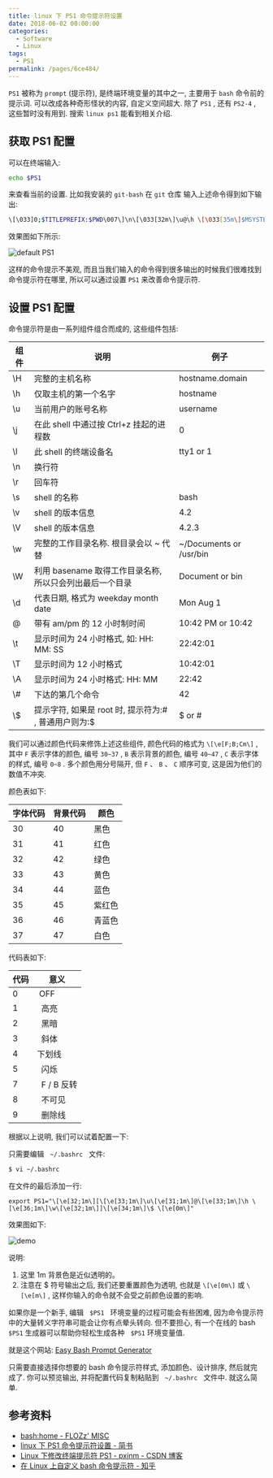 ```yaml
---
title: linux 下 PS1 命令提示符设置
date: 2018-06-02 00:00:00
categories: 
  - Software
  - Linux
tags: 
  - PS1
permalink: /pages/6ce484/
---
```


`PS1` 被称为 `prompt` (提示符), 是终端环境变量的其中之一, 主要用于 `bash` 命令前的提示词. 可以改成各种奇形怪状的内容, 自定义空间超大. 除了 `PS1` , 还有 `PS2-4` , 这些暂时没有用到. 搜索 `linux ps1` 能看到相关介绍.

## 获取 PS1 配置

可以在终端输入:

```zsh
echo $PS1
```

来查看当前的设置. 比如我安装的 `git-bash` 在 `git` 仓库 输入上述命令得到如下输出:

```zsh
\[\033]0;$TITLEPREFIX:$PWD\007\]\n\[\033[32m\]\u@\h \[\033[35m\]$MSYSTEM \[\033[33m\]\w\[\033[36m\] `__git_ps1` \[\033[0m\]\n$
```

效果图如下所示:

![default PS1](/img/git/014.png)

这样的命令提示不美观, 而且当我们输入的命令得到很多输出的时候我们很难找到命令提示符在哪里, 所以可以通过设置 `PS1` 来改善命令提示符.

## 设置 PS1 配置

命令提示符是由一系列组件组合而成的, 这些组件包括:

| 组件 | 说明                                                     | 例子                    |
| ---- | -------------------------------------------------------- | ----------------------- |
| \H   | 完整的主机名称                                           | hostname.domain         |
| \h   | 仅取主机的第一个名字                                     | hostname                |
| \u   | 当前用户的账号名称                                       | username                |
| \j   | 在此 shell 中通过按 Ctrl+z 挂起的进程数                  | 0                       |
| \l   | 此 shell 的终端设备名                                    | tty1 or 1               |
| \n   | 换行符                                                   |
| \r   | 回车符                                                   |
| \s   | shell 的名称                                             | bash                    |
| \v   | shell 的版本信息                                         | 4.2                     |
| \V   | shell 的版本信息                                         | 4.2.3                   |
| \w   | 完整的工作目录名称. 根目录会以 ~ 代替                    | ~/Documents or /usr/bin |
| \W   | 利用 basename 取得工作目录名称, 所以只会列出最后一个目录 | Document or bin         |
| \d   | 代表日期, 格式为 weekday month date                      | Mon Aug 1               |
| \@   | 带有 am/pm 的 12 小时制时间                              | 10:42 PM or 10:42       |
| \t   | 显示时间为 24 小时格式, 如: HH: MM: SS                   | 22:42:01                |
| \T   | 显示时间为 12 小时格式                                   | 10:42:01                |
| \A   | 显示时间为 24 小时格式: HH: MM                           | 22:42                   |
| \\#  | 下达的第几个命令                                         | 42                      |
| \\\$ | 提示字符, 如果是 root 时, 提示符为:# , 普通用户则为:\$   |\$ or #

我们可以通过颜色代码来修饰上述这些组件, 颜色代码的格式为 `\[\e[F;B;Cm\]` , 其中 `F` 表示字体的颜色, 编号 `30~37` , `B` 表示背景的颜色, 编号 `40~47` , `C` 表示字体的样式, 编号 `0~8` . 多个颜色用分号隔开, 但 `F` 、 `B` 、 `C` 顺序可变, 这是因为他们的数值不冲突.

颜色表如下:

| 字体代码 | 背景代码 | 颜色   |
| -------- | -------- | ------ |
| 30       | 40       | 黑色   |
| 31       | 41       | 红色   |
| 32       | 42       | 绿色   |
| 33       | 43       | 黄色   |
| 34       | 44       | 蓝色   |
| 35       | 45       | 紫红色 |
| 36       | 46       | 青蓝色 |
| 37       | 47       | 白色   |

代码表如下:

| 代码 | 意义         |
| ---- | ------------ |
| 0    |  OFF         |
| 1    |   高亮       |
| 2    |   黑暗       |
| 3    |   斜体       |
| 4    | 下划线       |
| 5    |   闪烁       |
| 7    |   F / B 反转 |
| 8    |   不可见     |
| 9    |   删除线     |

根据以上说明, 我们可以试着配置一下:

只需要编辑   `~/.bashrc`   文件:

```zsh
$ vi ~/.bashrc
```

在文件的最后添加一行:

```
export PS1="\[\e[32;1m\][\[\e[33;1m\]\u\[\e[31;1m\]@\[\e[33;1m\]\h \[\e[36;1m\]\w\[\e[32;1m\]]\[\e[34;1m\]\$ \[\e[0m\]"
```

效果图如下:

![demo](/img/git/001.png)

说明:

1. 这里 1m 背景色是近似透明的。
2. 注意在 \$ 符号输出之后, 我们还要重置颜色为透明, 也就是 `\[\e[0m\]` 或 `\[\e[m\]` , 这样你输入的命令就不会受之前颜色设置的影响.

如果你是一个新手, 编辑   `$PS1`   环境变量的过程可能会有些困难, 因为命令提示符中的大量转义字符串可能会让你有点晕头转向. 但不要担心, 有一个在线的 bash `$PS1` 生成器可以帮助你轻松生成各种   `$PS1` 环境变量值.

就是这个网站: [Easy Bash Prompt Generator](http://ezprompt.net/)

只需要直接选择你想要的 bash 命令提示符样式, 添加颜色、设计排序, 然后就完成了. 你可以预览输出, 并将配置代码复制粘贴到   `~/.bashrc`   文件中. 就这么简单.

## 参考资料

- [bash:home - FLOZz' MISC](https://misc.flogisoft.com/bash/home)
- [linux 下 PS1 命令提示符设置 - 简书](https://www.jianshu.com/p/0ad354929baf)
- [Linux 下修改终端提示符 PS1 - pxinm - CSDN 博客](https://blog.csdn.net/pxinm/article/details/53289856)
- [在 Linux 上自定义 bash 命令提示符 - 知乎](https://zhuanlan.zhihu.com/p/50993989)
